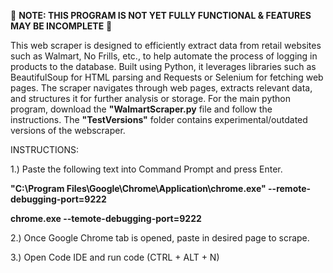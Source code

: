 🚧 **NOTE: THIS PROGRAM IS NOT YET FULLY FUNCTIONAL & FEATURES MAY BE INCOMPLETE** 🚧


This web scraper is designed to efficiently extract data from retail websites such as Walmart, No Frills, etc., to help automate the process of logging in products to the database. Built using Python, it leverages libraries such as BeautifulSoup for HTML parsing and Requests or Selenium for fetching web pages. The scraper navigates through web pages, extracts relevant data, and structures it for further analysis or storage. For the main python program, download the **"WalmartScraper.py** file and follow the instructions. The **"TestVersions"** folder contains experimental/outdated versions of the webscraper. 

INSTRUCTIONS:

1.) Paste the following text into Command Prompt and press Enter.

**"C:\Program Files\Google\Chrome\Application\chrome.exe" --remote-debugging-port=9222**

**chrome.exe --temote-debugging-port=9222**

2.) Once Google Chrome tab is opened, paste in desired page to scrape.

3.) Open Code IDE and run code (CTRL + ALT + N)
